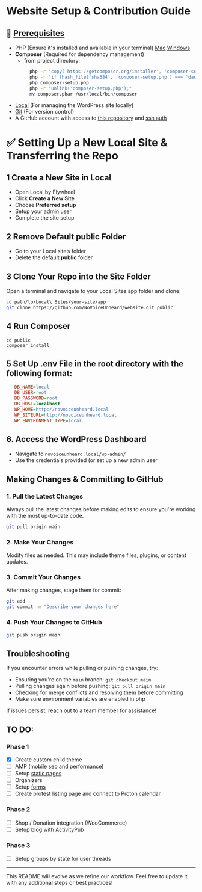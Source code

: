# Website Setup & Contribution Guide

## :pushpin: [Prerequisites](https://github.com/NoVoiceUnheard/website/tree/main?tab=readme-ov-file#pushpin-prerequisites)
- PHP (Ensure it's installed and available in your terminal) [Mac](https://www.php.net/manual/en/install.macosx.packages.php) [Windows](https://www.php.net/manual/en/install.windows.php)
- **Composer** (Required for dependency management)
  - from project directory:  
    ```bash
      php -r "copy('https://getcomposer.org/installer', 'composer-setup.php');"
      php -r "if (hash_file('sha384', 'composer-setup.php') === 'dac665fdc30fdd8ec78b38b9800061b4150413ff2e3b6f88543c636f7cd84f6db9189d43a81e5503cda447da73c7e5b6') { echo 'Installer verified'.PHP_EOL; } else { echo 'Installer corrupt'.PHP_EOL; unlink('composer-setup.php'); exit(1); }"
      php composer-setup.php
      php -r "unlink('composer-setup.php');"
      mv composer.phar /usr/local/bin/composer
    ```
- [Local](https://localwp.com/) (For managing the WordPress site locally)
- [Git](https://git-scm.com/downloads) (For version control)
- A GitHub account with access to [this repository](https://github.com/NoVoiceUnheard/website) and [ssh auth](https://docs.github.com/en/get-started/getting-started-with-git/set-up-git#authenticating-with-github-from-git)

# ✅ Setting Up a New Local Site & Transferring the Repo

## 1 Create a New Site in Local
- Open Local by Flywheel
- Click **Create a New Site**
- Choose **Preferred setup**
- Setup your admin user
- Complete the site setup

## 2 Remove Default public Folder
- Go to your Local site’s folder
- Delete the default **public** folder

## 3️ Clone Your Repo into the Site Folder
Open a terminal and navigate to your Local Sites app folder and clone:
```bash
cd path/to/Local\ Sites/your-site/app
git clone https://github.com/NoVoiceUnheard/website.git public
```

## 4️ Run Composer
```
cd public
composer install
```

## 5 Set Up .env File in the root directory with the following format:
   ```ini
      DB_NAME=local
      DB_USER=root
      DB_PASSWORD=root
      DB_HOST=localhost
      WP_HOME=http://novoiceunheard.local
      WP_SITEURL=http://novoiceunheard.local
      WP_ENVIRONMENT_TYPE=local
   ```

## 6. Access the WordPress Dashboard
- Navigate to `novoiceunheard.local/wp-admin/`
- Use the credentials provided (or set up a new admin user 
   
## Making Changes & Committing to GitHub

### 1. Pull the Latest Changes
Always pull the latest changes before making edits to ensure you're working with the most up-to-date code.
```bash
git pull origin main
```

### 2. Make Your Changes
Modify files as needed. This may include theme files, plugins, or content updates.

### 3. Commit Your Changes
After making changes, stage them for commit:
```bash
git add .
git commit -m "Describe your changes here"
```

### 4. Push Your Changes to GitHub
```bash
git push origin main
```

## Troubleshooting
If you encounter errors while pulling or pushing changes, try:
- Ensuring you're on the `main` branch: `git checkout main`
- Pulling changes again before pushing: `git pull origin main`
- Checking for merge conflicts and resolving them before committing
- Make sure environment variables are enabled in php

If issues persist, reach out to a team member for assistance!

## TO DO:
### Phase 1
- [x] Create custom child theme
- [ ] AMP (mobile seo and performance)
- [ ] Setup [static pages](/docs/sitemap.md)
- [ ] Organizers
- [ ] Setup [forms](/docs/sitemap.md)
- [ ] Create protest listing page and connect to Proton calendar
### Phase 2
- [ ] Shop / Donation integration (WooCommerce)
- [ ] Setup blog with ActivityPub
### Phase 3
- [ ] Setup groups by state for user threads
---
This README will evolve as we refine our workflow. Feel free to update it with any additional steps or best practices!
